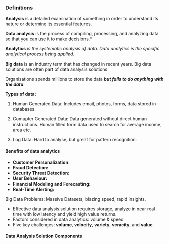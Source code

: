 ### Definitions

**Analysis** is a detailed examination of something in order to understand its nature or determine its essential features.

 **Data analysis** is the process of compiling, processing, and analyzing data so that you can use it to make decisions.*

**Analytics** *is the systematic analysis of data. Data analytics is the specific analytical process being applied.*

**Big data** is an industry term that has changed in recent years. Big data solutions are often part of data analysis solutions. 

Organisations spends millions to store the data ***but fails to do anything with the data***.

**Types of data:**

1. Human Generated Data: Includes email, photos, forms, data stored in databases.

2. Comupter Generated Data: Data generated without direct human instructions. Human filled form data used to search for average income, area etc.
3. Log Data: Hard to analyse, but great for pattern recognition.

#### Benefits of data analytics

- **Customer Personalization**: 
- **Fraud Detection:**
- **Security Threat Detection:**
- **User Behaviour:**
- **Financial Modeling and Forecasting:** 
- **Real-Time Alerting:**

Big Data Problems: Massive Datasets, blazing speed, rapid Insights.

- Effective data analysis solution requires storage, analyze in near real time with low latency and yield high value returns.
- Factors considered in data analytics: volume & speed
- Five key challenges: **volume**, **velocity**, **variety**, **veracity**, and **value**.

#### Data Analysis Solution Components





